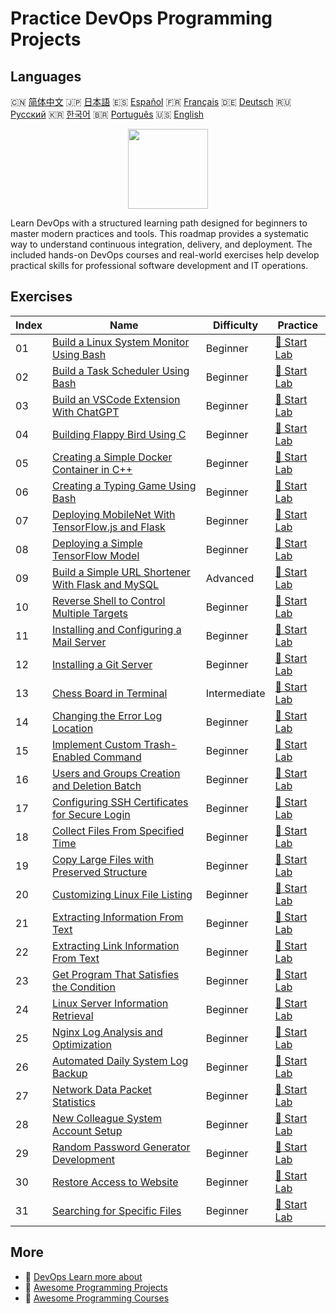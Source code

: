 # Practice DevOps Programming Projects

## Languages

🇨🇳 [简体中文](README_zh.md) 🇯🇵 [日本語](README_ja.md) 🇪🇸 [Español](README_es.md) 🇫🇷 [Français](README_fr.md) 🇩🇪 [Deutsch](README_de.md) 🇷🇺 [Русский](README_ru.md) 🇰🇷 [한국어](README_ko.md) 🇧🇷 [Português](README_pt.md) 🇺🇸 [English](README.md) 

<div align="center">
<img width="128px" src="https://file.labex.io/path/a3Od9y18p0bV.png">
</div>

Learn DevOps with a structured learning path designed for beginners to master modern practices and tools. This roadmap provides a systematic way to understand continuous integration, delivery, and deployment. The included hands-on DevOps courses and real-world exercises help develop practical skills for professional software development and IT operations.

## Exercises

|   Index | Name                                                                                                                                    | Difficulty   | Practice                                                                                           |
|---------|-----------------------------------------------------------------------------------------------------------------------------------------|--------------|----------------------------------------------------------------------------------------------------|
|      01 | [Build a Linux System Monitor Using Bash](https://labex.io/courses/project-build-a-linux-system-monitor-using-bash)                     | Beginner     | [🚀 Start Lab](https://labex.io/courses/project-build-a-linux-system-monitor-using-bash)           |
|      02 | [Build a Task Scheduler Using Bash](https://labex.io/courses/project-build-a-task-scheduler-using-bash)                                 | Beginner     | [🚀 Start Lab](https://labex.io/courses/project-build-a-task-scheduler-using-bash)                 |
|      03 | [Build an VSCode Extension With ChatGPT](https://labex.io/courses/project-build-an-vscode-extension-with-chatgpt)                       | Beginner     | [🚀 Start Lab](https://labex.io/courses/project-build-an-vscode-extension-with-chatgpt)            |
|      04 | [Building Flappy Bird Using C](https://labex.io/courses/project-building-flappy-bird-using-c)                                           | Beginner     | [🚀 Start Lab](https://labex.io/courses/project-building-flappy-bird-using-c)                      |
|      05 | [Creating a Simple Docker Container in C++](https://labex.io/courses/project-creating-a-simple-docker-container-in-cpp)                 | Beginner     | [🚀 Start Lab](https://labex.io/courses/project-creating-a-simple-docker-container-in-cpp)         |
|      06 | [Creating a Typing Game Using Bash](https://labex.io/courses/project-creating-a-typing-game-using-bash)                                 | Beginner     | [🚀 Start Lab](https://labex.io/courses/project-creating-a-typing-game-using-bash)                 |
|      07 | [Deploying MobileNet With TensorFlow.js and Flask](https://labex.io/courses/project-deploying-mobilenet-with-tensorflowjs-and-flask)    | Beginner     | [🚀 Start Lab](https://labex.io/courses/project-deploying-mobilenet-with-tensorflowjs-and-flask)   |
|      08 | [Deploying a Simple TensorFlow Model](https://labex.io/courses/project-deploying-a-simple-tensorflow-model)                             | Beginner     | [🚀 Start Lab](https://labex.io/courses/project-deploying-a-simple-tensorflow-model)               |
|      09 | [Build a Simple URL Shortener With Flask and MySQL](https://labex.io/courses/project-build-a-simple-url-shortener-with-flask-and-mysql) | Advanced     | [🚀 Start Lab](https://labex.io/courses/project-build-a-simple-url-shortener-with-flask-and-mysql) |
|      10 | [Reverse Shell to Control Multiple Targets](https://labex.io/courses/project-reverse-shell-to-control-multiple-targets)                 | Beginner     | [🚀 Start Lab](https://labex.io/courses/project-reverse-shell-to-control-multiple-targets)         |
|      11 | [Installing and Configuring a Mail Server](https://labex.io/courses/project-installing-and-configuring-a-mail-server)                   | Beginner     | [🚀 Start Lab](https://labex.io/courses/project-installing-and-configuring-a-mail-server)          |
|      12 | [Installing a Git Server](https://labex.io/courses/project-installing-a-git-server)                                                     | Beginner     | [🚀 Start Lab](https://labex.io/courses/project-installing-a-git-server)                           |
|      13 | [Chess Board in Terminal](https://labex.io/courses/project-chess-board-in-terminal)                                                     | Intermediate | [🚀 Start Lab](https://labex.io/courses/project-chess-board-in-terminal)                           |
|      14 | [Changing the Error Log Location](https://labex.io/courses/project-changing-the-error-log-location)                                     | Beginner     | [🚀 Start Lab](https://labex.io/courses/project-changing-the-error-log-location)                   |
|      15 | [Implement Custom Trash-Enabled Command](https://labex.io/courses/project-avoid-accidental-deletion)                                    | Beginner     | [🚀 Start Lab](https://labex.io/courses/project-avoid-accidental-deletion)                         |
|      16 | [Users and Groups Creation and Deletion Batch](https://labex.io/courses/project-bulk-creation-and-deletion-of-users-and-groups)         | Beginner     | [🚀 Start Lab](https://labex.io/courses/project-bulk-creation-and-deletion-of-users-and-groups)    |
|      17 | [Configuring SSH Certificates for Secure Login](https://labex.io/courses/project-certificate-configuration)                             | Beginner     | [🚀 Start Lab](https://labex.io/courses/project-certificate-configuration)                         |
|      18 | [Collect Files From Specified Time](https://labex.io/courses/project-collect-files-from-specified-time)                                 | Beginner     | [🚀 Start Lab](https://labex.io/courses/project-collect-files-from-specified-time)                 |
|      19 | [Copy Large Files with Preserved Structure](https://labex.io/courses/project-copy-specified-files)                                      | Beginner     | [🚀 Start Lab](https://labex.io/courses/project-copy-specified-files)                              |
|      20 | [Customizing Linux File Listing](https://labex.io/courses/project-directory-size)                                                       | Beginner     | [🚀 Start Lab](https://labex.io/courses/project-directory-size)                                    |
|      21 | [Extracting Information From Text](https://labex.io/courses/project-extracting-information-from-text)                                   | Beginner     | [🚀 Start Lab](https://labex.io/courses/project-extracting-information-from-text)                  |
|      22 | [Extracting Link Information From Text](https://labex.io/courses/project-extracting-link-information-from-text)                         | Beginner     | [🚀 Start Lab](https://labex.io/courses/project-extracting-link-information-from-text)             |
|      23 | [Get Program That Satisfies the Condition](https://labex.io/courses/project-get-program-that-satisfies-the-condition)                   | Beginner     | [🚀 Start Lab](https://labex.io/courses/project-get-program-that-satisfies-the-condition)          |
|      24 | [Linux Server Information Retrieval](https://labex.io/courses/project-get-system-information)                                           | Beginner     | [🚀 Start Lab](https://labex.io/courses/project-get-system-information)                            |
|      25 | [Nginx Log Analysis and Optimization](https://labex.io/courses/project-log-analysis)                                                    | Beginner     | [🚀 Start Lab](https://labex.io/courses/project-log-analysis)                                      |
|      26 | [Automated Daily System Log Backup](https://labex.io/courses/project-log-backup)                                                        | Beginner     | [🚀 Start Lab](https://labex.io/courses/project-log-backup)                                        |
|      27 | [Network Data Packet Statistics](https://labex.io/courses/project-network-data-packet-statistics)                                       | Beginner     | [🚀 Start Lab](https://labex.io/courses/project-network-data-packet-statistics)                    |
|      28 | [New Colleague System Account Setup](https://labex.io/courses/project-new-colleague-system-account-setup)                               | Beginner     | [🚀 Start Lab](https://labex.io/courses/project-new-colleague-system-account-setup)                |
|      29 | [Random Password Generator Development](https://labex.io/courses/project-password-generator)                                            | Beginner     | [🚀 Start Lab](https://labex.io/courses/project-password-generator)                                |
|      30 | [Restore Access to Website](https://labex.io/courses/project-restore-access-to-website)                                                 | Beginner     | [🚀 Start Lab](https://labex.io/courses/project-restore-access-to-website)                         |
|      31 | [Searching for Specific Files](https://labex.io/courses/project-searching-for-specific-files)                                           | Beginner     | [🚀 Start Lab](https://labex.io/courses/project-searching-for-specific-files)                      |

## More

- 🔗 [DevOps Learn more about](https://labex.io/skilltrees/devops)
- 🔗 [Awesome Programming Projects](https://github.com/labex-labs/awesome-programming-projects)
- 🔗 [Awesome Programming Courses](https://github.com/labex-labs/awesome-programming-courses)


